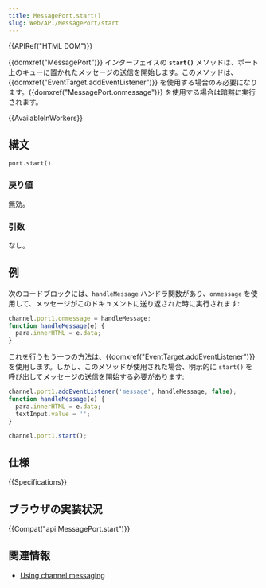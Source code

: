 ```yaml
---
title: MessagePort.start()
slug: Web/API/MessagePort/start
---
```


{{APIRef("HTML DOM")}}

{{domxref("MessagePort")}} インターフェイスの **`start()`** メソッドは、ポート上のキューに置かれたメッセージの送信を開始します。このメソッドは、{{domxref("EventTarget.addEventListener")}} を使用する場合のみ必要になります。{{domxref("MessagePort.onmessage")}} を使用する場合は暗黙に実行されます。

{{AvailableInWorkers}}

## 構文

```
port.start()
```

### 戻り値

無効。

### 引数

なし。

## 例

次のコードブロックには、`handleMessage` ハンドラ関数があり、`onmessage` を使用して、メッセージがこのドキュメントに送り返された時に実行されます:

```js
channel.port1.onmessage = handleMessage;
function handleMessage(e) {
  para.innerHTML = e.data;
}
```

これを行うもう一つの方法は、{{domxref("EventTarget.addEventListener")}} を使用します。しかし、このメソッドが使用された場合、明示的に `start()` を呼び出してメッセージの送信を開始する必要があります:

```js
channel.port1.addEventListener('message', handleMessage, false);
function handleMessage(e) {
  para.innerHTML = e.data;
  textInput.value = '';
}

channel.port1.start();
```

## 仕様

{{Specifications}}

## ブラウザの実装状況

{{Compat("api.MessagePort.start")}}

## 関連情報

- [Using channel messaging](/ja/docs/Web/API/Channel_Messaging_API/Using_channel_messaging)
